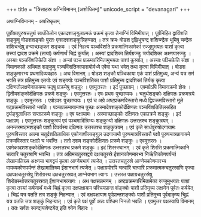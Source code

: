 +++
title = "त्रिसाहस्र अग्निविमानम् (अशोधितम्)"
unicode_script = "devanagari"
+++

अथाग्निविमानम् - अपरिष्कृतम्

पूर्वोक्तपुरुषचतुर्थ सार्धतिलोन एकादशाङ्गुलात्मकं प्रक्रमं कृत्वा तेनाग्निं विमिमीयात् । पूर्वनिहित द्वाविंशति शङ्कुषु षोडशशङ्कोः पुरतः एकादशशङ्कून्निहन्यात् । तत्र क्रमः षोडश द्वह्निभूचन्द्र शशिच्न्द्रैक भूमिषु चन्द्रैक शशिचन्द्रेषु हन्याच्छङ्कर शङ्कवः । एवं निहत्य पञ्चविंशति प्रक्रमात्मिकामेकां रज्जुमुभयतः पाशां कृत्वा तस्यां द्वादश प्रक्रमे (तायां) कर्षणार्थं चिह्नं कुर्यात् । अस्यां द्वादशिका तिर्यग्रज्जुः त्रयोदशिका अक्ष्णयारज्जुः । अस्याः पञ्चविंशतिकेति संज्ञा । अन्यां पञ्च प्रक्रमपरिमितामुभयतः पाशां कुर्य्यात् । अस्याः पञ्चिकेति संज्ञा । विमानकाले अभिमत शङ्कुषु पञ्चविंशतिकापाशयोर्मध्ये एवैषा यथा भवेत् तथा कृत्वा विमिमीयात् । षोडश शङ्कुमारभ्य प्रथमादिव्यवहारः । अथ विमानम् । षोडश शङ्कौ पञ्चिकाया एकं पाशं प्रतिमुच्य, अन्यं यत्र समं भवति तत्र प्रतिमुच्य एतयोः एवं शङ्क्वोः पञ्चविंशतिका पाशौ प्रतिमुच्य द्वादशिकां तिर्यक् कृत्वा दक्षिणतोलक्षणेनापायम्य चतृषु प्रक्रमेषु शङ्कुः । एवमुत्तरतः । इदं पुच्छाग्रम् । एवमग्रेऽपि विमानक्रमो ज्ञेयः । द्वितीयशंङ्कोर्दक्षिणतः प्रक्रमे शङ्कुः । एवमुत्तरतः । एषः प्रथमः पुच्छाप्ययः । चतुर्थशङ्कोः दक्षिणतः प्रक्रमत्रये शङ्कुः । एवमुत्तरतः । एषोऽपरः पुच्छाप्ययः । एवं च अग्रे अष्टप्रक्रमविस्तारो मध्ये द्विप्रक्रमविस्तारो मूले षट्प्रक्रमविस्तारो भवति । पञ्चप्रक्रमायामश्च पुच्छः अस्मादेवशङ्कोर्दक्षिणतः पञ्चविंशतितिलसहित द्व्यंङ्गुलाधिक सप्तप्रक्रमे शङ्कुः । एष पक्षायामः । अस्माच्छाङ्कोः दक्षिणतः एकप्रक्रमे शङ्कुः । इदं पक्षाग्रम् । एवमुत्तरतः शङ्कुत्रयं एवं पञ्चमादित्रिभ्यः शङ्कुभ्यो दक्षिणतः उत्तरतश्च शङ्कुत्रयम् । अनन्तरमष्टमशङ्कौ पाशौ विपर्यस्य दक्षिणतः उत्तरतश्च शङ्कुत्रयम् । एवं कृते सार्धपुरुषोदगायामः पुरुषविस्तार आत्मा चतुर्दशतिलाधिक एकोनाशीत्यङ्गुल उदगायामौ पुरुषमात्रविस्तारौ पक्षौ पुरुषमात्रप्रागायमे प्रक्रमविस्तार पक्षाग्रे च भवन्ति । ततो दशम शङ्कोर्दक्षिणतः प्रक्रमे शङ्कुः । एवमुत्तरतः । एवमेकादशशङ्कोर्दक्षिणतः उत्तरतश्च प्रक्रमे शङ्कुः । इदं शिरस्स्थानम् । एवं कृते शिरसि प्रक्रमात्मिकानि चत्वारि चतुरश्राणि भवन्ति । तत्र अग्रिमचतुरस्रद्वये दक्षचतुरस्रे ईशानकोणमारभ्य निर्ऋतिकोणपर्यन्तं लेखामालिख्य अक्ष्णया भागद्वयं कृत्वा आग्नेयभागं त्यजेत् । उत्तरतचतुरस्रे आग्नेयकोणमारभ्य वायव्यकोणपर्यन्तं लेखामालिख्य ईशानभागं त्यजेत् । पक्षाग्रयोरपि चत्वारि चत्वारि प्रक्रमात्मकचतुरस्राणि कृत्वा दक्षपक्षचतुरस्रेषु शिरोग्रस्थ दक्षचतुरस्रवत् आग्नेयभाग त्यागः । उत्तरत पक्षाग्रचतुरस्रेषु शिरोग्रस्थोत्तरचतुरस्रवत् ईशानभागत्यागः । अथ पक्षसन्नमनम् । अष्टप्रक्रमपरिमितामेकां रज्जुमुभयतः पाशां कृत्वा तस्यां कर्षणार्थं मध्ये चिह्नं कृत्वा दक्षपक्षायाम पश्चिमप्रान्त शंङ्क्वोः पाशौ प्रतिमुच्य लक्षणेन पूर्वतः कर्षयेत् । चिह्नं यत्र पतति तत्र शङ्कुं निहन्यात् । एवं दक्षपक्षायाम पूर्वप्रान्तशङ्क्वोः पाशौ प्रतिमुच्य पूर्वदाकृष्य चिुह्नं यत्र पतति त्तत्र शङ्कुं निहन्यात् । एवं कृते पक्षं पूर्वो अतः पश्चिम निनतो भवति । एवमुत्तर पक्षस्यापि विमानम् । ततः सर्वतः स्पन्द्ययावेष्टयेत् इति श्येन विहारः ।